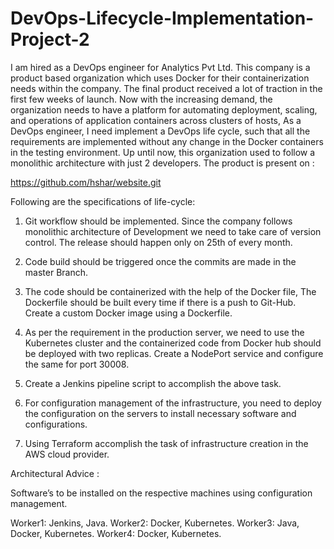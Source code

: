 # DevOps-Lifecycle-Implementation-Project-2
I am hired as a DevOps engineer for Analytics Pvt Ltd. This company is a product based organization which uses Docker for their containerization needs within the company. The final product received a lot of traction in the first few weeks of launch. Now with the increasing demand, the organization needs to have a platform for automating deployment, scaling, and operations of application containers across clusters of hosts, As a DevOps engineer, I need 
implement a DevOps life cycle, such that all the requirements are implemented without any change in the Docker containers in the testing environment. Up until now, this organization used to follow a monolithic architecture with just 2 developers. The product is present on :
   
https://github.com/hshar/website.git
  
Following are the specifications of life-cycle:
  
1. Git workflow should be implemented. Since the company follows monolithic architecture of Development we need to take care of version control. The release should happen only on 25th of every month.
  
2. Code build should be triggered once the commits are made in the master Branch.
 
3. The code should be containerized with the help of the Docker file, The Dockerfile should be built every time if there is a push to Git-Hub. Create a custom Docker image using a Dockerfile.
  
4. As per the requirement in the production server, we need to use the Kubernetes cluster and the containerized code from Docker hub should be deployed with two replicas. Create a NodePort service and configure the same for port 30008.

5. Create a Jenkins pipeline script to accomplish the above task.
 
6. For configuration management of the infrastructure, you need to deploy the configuration on the servers to install necessary software and configurations.
 
7. Using Terraform accomplish the task of infrastructure creation in the AWS cloud provider.
 
Architectural Advice :

Software’s to be installed on the respective machines using configuration management.
 
Worker1: Jenkins, Java. 
Worker2: Docker, Kubernetes. 
Worker3: Java, Docker, Kubernetes. 
Worker4: Docker, Kubernetes. 
